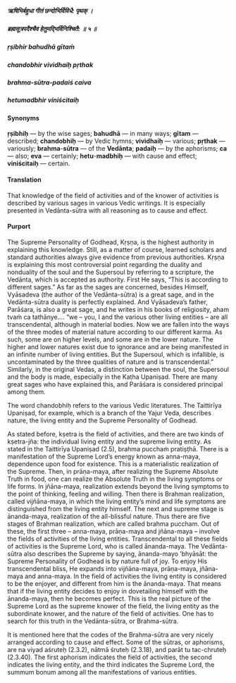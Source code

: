 ##### ऋषिभिर्बहुधा गीतं छन्दोभिर्विविधै: पृथक् ।
##### ब्रह्मसूत्रपदैश्चैव हेतुमद्भिर्विनिश्चितै: ॥ ५ ॥

##### ṛṣibhir bahudhā gītaṁ
##### chandobhir vividhaiḥ pṛthak
##### brahma-sūtra-padaiś caiva
##### hetumadbhir viniścitaiḥ

#### Synonyms

**ṛṣibhiḥ** — by the wise sages; **bahudhā** — in many ways; **gītam** — described; **chandobhiḥ** — by Vedic hymns; **vividhaiḥ** — various; **pṛthak** — variously; **brahma**-**sūtra** — of the **Vedānta**; **padaiḥ** — by the aphorisms; **ca** — also; **eva** — certainly; **hetu**-**madbhiḥ** — with cause and effect; **viniścitaiḥ** — certain.

#### Translation

That knowledge of the field of activities and of the knower of activities is described by various sages in various Vedic writings. It is especially presented in Vedānta-sūtra with all reasoning as to cause and effect.

#### Purport

The Supreme Personality of Godhead, Kṛṣṇa, is the highest authority in explaining this knowledge. Still, as a matter of course, learned scholars and standard authorities always give evidence from previous authorities. Kṛṣṇa is explaining this most controversial point regarding the duality and nonduality of the soul and the Supersoul by referring to a scripture, the Vedānta, which is accepted as authority. First He says, “This is according to different sages.” As far as the sages are concerned, besides Himself, Vyāsadeva (the author of the Vedānta-sūtra) is a great sage, and in the Vedānta-sūtra duality is perfectly explained. And Vyāsadeva’s father, Parāśara, is also a great sage, and he writes in his books of religiosity, aham tvaṁ ca tathānye.… “we – you, I and the various other living entities – are all transcendental, although in material bodies. Now we are fallen into the ways of the three modes of material nature according to our different karma. As such, some are on higher levels, and some are in the lower nature. The higher and lower natures exist due to ignorance and are being manifested in an infinite number of living entities. But the Supersoul, which is infallible, is uncontaminated by the three qualities of nature and is transcendental.” Similarly, in the original Vedas, a distinction between the soul, the Supersoul and the body is made, especially in the Kaṭha Upaniṣad. There are many great sages who have explained this, and Parāśara is considered principal among them.

The word chandobhiḥ refers to the various Vedic literatures. The Taittirīya Upaniṣad, for example, which is a branch of the Yajur Veda, describes nature, the living entity and the Supreme Personality of Godhead.

As stated before, kṣetra is the field of activities, and there are two kinds of kṣetra-jña: the individual living entity and the supreme living entity. As stated in the Taittirīya Upaniṣad (2.5), brahma pucchaṁ pratiṣṭhā. There is a manifestation of the Supreme Lord’s energy known as anna-maya, dependence upon food for existence. This is a materialistic realization of the Supreme. Then, in prāṇa-maya, after realizing the Supreme Absolute Truth in food, one can realize the Absolute Truth in the living symptoms or life forms. In jñāna-maya, realization extends beyond the living symptoms to the point of thinking, feeling and willing. Then there is Brahman realization, called vijñāna-maya, in which the living entity’s mind and life symptoms are distinguished from the living entity himself. The next and supreme stage is ānanda-maya, realization of the all-blissful nature. Thus there are five stages of Brahman realization, which are called brahma puccham. Out of these, the first three – anna-maya, prāṇa-maya and jñāna-maya – involve the fields of activities of the living entities. Transcendental to all these fields of activities is the Supreme Lord, who is called ānanda-maya. The Vedānta-sūtra also describes the Supreme by saying, ānanda-mayo ’bhyāsāt: the Supreme Personality of Godhead is by nature full of joy. To enjoy His transcendental bliss, He expands into vijñāna-maya, prāṇa-maya, jñāna-maya and anna-maya. In the field of activities the living entity is considered to be the enjoyer, and different from him is the ānanda-maya. That means that if the living entity decides to enjoy in dovetailing himself with the ānanda-maya, then he becomes perfect. This is the real picture of the Supreme Lord as the supreme knower of the field, the living entity as the subordinate knower, and the nature of the field of activities. One has to search for this truth in the Vedānta-sūtra, or Brahma-sūtra.

It is mentioned here that the codes of the Brahma-sūtra are very nicely arranged according to cause and effect. Some of the sūtras, or aphorisms, are na viyad aśruteḥ (2.3.2), nātmā śruteḥ (2.3.18), and parāt tu tac-chruteḥ (2.3.40). The first aphorism indicates the field of activities, the second indicates the living entity, and the third indicates the Supreme Lord, the summum bonum among all the manifestations of various entities.